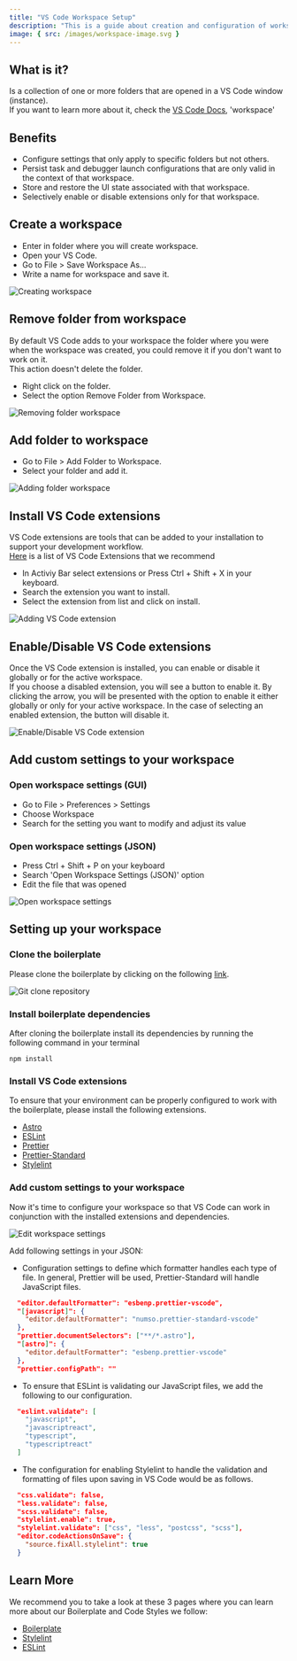 ```yaml
---
title: "VS Code Workspace Setup"
description: "This is a guide about creation and configuration of workspaces in VS Code"
image: { src: /images/workspace-image.svg }
---
```


## What is it?
Is a collection of one or more folders that are opened in a VS Code window (instance).  
If you want to learn more about it, check the [VS Code Docs](https://code.visualstudio.com/docs/editor/workspaces), 'workspace' 

## Benefits
+ Configure settings that only apply to specific folders but not others.
+ Persist task and debugger launch configurations that are only valid in the context of that workspace.
+ Store and restore the UI state associated with that workspace.
+ Selectively enable or disable extensions only for that workspace.

## Create a workspace
+ Enter in folder where you will create workspace.
+ Open your VS Code.
+ Go to File > Save Workspace As...
+ Write a name for workspace and save it.  

![Creating workspace](/gifs/create-workspace.gif)

## Remove folder from workspace
By default VS Code adds to your workspace the folder where you were when the workspace was created, you could remove it if you don't want to work on it.  
This action doesn't delete the folder.  
+ Right click on the folder.
+ Select the option Remove Folder from Workspace.  

![Removing folder workspace](/gifs/delete-folder-workspace.gif)

## Add folder to workspace
+ Go to File > Add Folder to Workspace.
+ Select your folder and add it.  

![Adding folder workspace](/gifs/add-folder-workspace.gif)

## Install VS Code extensions
VS Code extensions are tools that can be added to your installation to support your development workflow.  
[Here](/en/install-vscode-windows-11#recommended-plugins-list-to-vscode) is a list of VS Code Extensions that we recommend

+ In Activiy Bar select extensions or Press Ctrl + Shift + X in your keyboard.
+ Search the extension you want to install.
+ Select the extension from list and click on install.

![Adding VS Code extension](/gifs/install-vs-code-extension.gif)

## Enable/Disable VS Code extensions
Once the VS Code extension is installed, you can enable or disable it globally or for the active workspace.  
If you choose a disabled extension, you will see a button to enable it. By clicking the arrow, you will be presented with the option to enable it either globally or only for your active workspace. In the case of selecting an enabled extension, the button will disable it.

![Enable/Disable VS Code extension](/gifs/disable-vs-code-extension.gif)

## Add custom settings to your workspace

### Open workspace settings (GUI)
+ Go to File > Preferences > Settings
+ Choose Workspace
+ Search for the setting you want to modify and adjust its value

### Open workspace settings (JSON)
+ Press Ctrl + Shift + P on your keyboard
+ Search 'Open Workspace Settings (JSON)' option
+ Edit the file that was opened


![Open workspace settings](/gifs/open-workspace-settings.gif)

## Setting up your workspace

### Clone the boilerplate
Please clone the boilerplate by clicking on the following [link](https://github.com/HackMort/jdk-boilerplate).

![Git clone repository](/gifs/git-clone-repo.gif)

### Install boilerplate dependencies
After cloning the boilerplate install its dependencies by running the following command in your terminal
```
npm install
```

### Install VS Code extensions
To ensure that your environment can be properly configured to work with the boilerplate, please install the following extensions.
+ [Astro](https://marketplace.visualstudio.com/items?itemName=astro-build.astro-vscode)
+ [ESLint](https://marketplace.visualstudio.com/items?itemName=dbaeumer.vscode-eslint)
+ [Prettier](https://marketplace.visualstudio.com/items?itemName=esbenp.prettier-vscode)
+ [Prettier-Standard](https://marketplace.visualstudio.com/items?itemName=numso.prettier-standard-vscode)
+ [Stylelint](https://marketplace.visualstudio.com/items?itemName=stylelint.vscode-stylelint)

### Add custom settings to your workspace
Now it's time to configure your workspace so that VS Code can work in conjunction with the installed extensions and dependencies.  

![Edit workspace settings](/gifs/configuring-workspace.gif)

Add following settings in your JSON:
+ Configuration settings to define which formatter handles each type of file. In general, Prettier will be used, Prettier-Standard will handle JavaScript files.
```json
  "editor.defaultFormatter": "esbenp.prettier-vscode",
  "[javascript]": {
    "editor.defaultFormatter": "numso.prettier-standard-vscode"
  },
  "prettier.documentSelectors": ["**/*.astro"],
  "[astro]": {
    "editor.defaultFormatter": "esbenp.prettier-vscode"
  },
  "prettier.configPath": ""
```

+ To ensure that ESLint is validating our JavaScript files, we add the following to our configuration.

```json
  "eslint.validate": [
    "javascript",
    "javascriptreact",
    "typescript",
    "typescriptreact"
  ]
```
+ The configuration for enabling Stylelint to handle the validation and formatting of files upon saving in VS Code would be as follows.

```json
  "css.validate": false,
  "less.validate": false,
  "scss.validate": false,
  "stylelint.enable": true,
  "stylelint.validate": ["css", "less", "postcss", "scss"],
  "editor.codeActionsOnSave": {
    "source.fixAll.stylelint": true
  }
```

## Learn More
We recommend you to take a look at these 3 pages where you can learn more about our Boilerplate and Code Styles we follow:
+ [Boilerplate](/en/boilerplate)
+ [Stylelint](/en/stylelint)
+ [ESLint](/en/eslint)